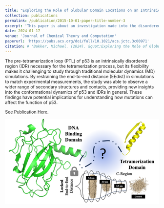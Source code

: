 ```yaml
---
title: "Exploring the Role of Globular Domain Locations on an Intrinsically Disordered Region of p53: A Molecular Dynamics Investigation"
collection: publications
permalink: /publication/2015-10-01-paper-title-number-3
excerpt: 'This paper is about an investigation made into the disordered regions of p53 using molecular dynamics and machine learning techniques.'
date: 2024-01-17
venue: 'Journal of Chemical Theory and Computation'
paperurl: 'https://pubs.acs.org/doi/full/10.1021/acs.jctc.3c00971'
citation: # 'Bakker, Michael. (2024). &quot;Exploring the Role of Globular Domain Locations on an Intrinsically Disordered Region of p53: A Molecular Dynamics Investigation.&quot; <i>JCTC</i>. 1(3).'
---
```


The pre-tetramerization loop (PTL) of p53 is an intrinsically disordered region (IDR) necessary for the tetramerization process, but its flexibility makes it challenging to study through traditional molecular dynamics (MD) simulations. By restraining the end-to-end distance (EEdist) in simulations to match experimental measurements, the study was able to observe a wider range of secondary structures and contacts, providing new insights into the conformational dynamics of p53 and IDRs in general. These findings have potential implications for understanding how mutations can affect the function of p53.

[See Publication Here.](https://pubs.acs.org/doi/10.1021/acs.jctc.3c00971)

![Main](/images/TOC.png)
